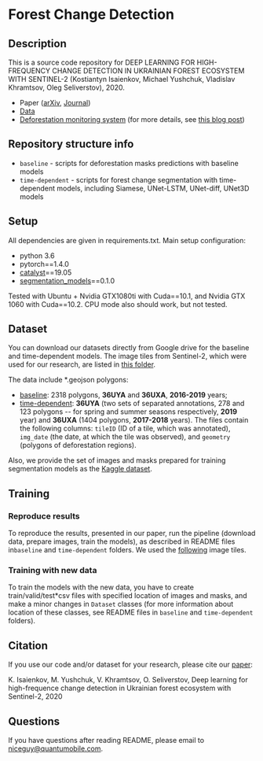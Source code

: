 
# Forest Change Detection

## Description
This is a source code repository for DEEP LEARNING FOR HIGH-FREQUENCY CHANGE DETECTION IN UKRAINIAN FOREST ECOSYSTEM WITH SENTINEL-2 (Kostiantyn Isaienkov, Michael Yushchuk, Vladislav Khramtsov, Oleg Seliverstov), 2020.

* Paper ([arXiv](https://arxiv.org/herewillbeourpaper), [Journal](https://arxiv.org/herewillbeourpaper))
* [Data](https://arxiv.org/herewillbeourdata)
* [Deforestation monitoring system](http://bit.ly/clearcutq) (for more details, see [this blog post](https://www.quantumobile.com/company/rd-blog/clearcut-segmentation-on-satellite-images-using-deep-learning/))

## Repository structure info
 * `baseline` - scripts for deforestation masks predictions with baseline models
 * `time-dependent` - scripts for forest change segmentation with time-dependent models, including Siamese, UNet-LSTM, UNet-diff, UNet3D models

## Setup
All dependencies are given in requirements.txt. Main setup configuration:
* python 3.6
* pytorch==1.4.0
* [catalyst](https://github.com/catalyst-team/catalyst)==19.05
* [segmentation_models](https://github.com/catalyst-team/catalyst)==0.1.0

Tested with Ubuntu + Nvidia GTX1080ti with Cuda==10.1, and Nvidia GTX 1060 with Cuda==10.2. 
CPU mode also should work, but not tested.

## Dataset
You can download our datasets directly from Google drive for the baseline and time-dependent models. The image tiles from Sentinel-2, which were used for our research, are listed in [this folder](https://storage.googleapis.comdataset).

The data include *.geojson polygons:
* [baseline](https://storage.googleapis.comdataset): 2318 polygons, **36UYA** and **36UXA**, **2016-2019** years;
* [time-dependent](https://storage.googleapis.comdataset): **36UYA** (two sets of separated annotations, 278 and 123 polygons -- for spring and summer seasons respectively, **2019** year) and **36UXA** (1404 polygons, **2017-2018** years).
The files contain the following columns: `tileID` (ID of a tile, which was annotated), `img_date` (the date, at which the tile was observed), and `geometry` (polygons of deforestation regions). 

Also, we provide the set of images and masks prepared for training segmentation models as the [Kaggle dataset](https://kaggledataset).

## Training
### Reproduce results
To reproduce the results, presented in our paper, run the pipeline (download data, prepare images, train the models), as described in README files in`baseline` and `time-dependent` folders. We used the [following](https://storage.googleapis.comdataset) image tiles.
### Training with new data
To train the models with the new data, you have to create train/valid/test*csv files with specified location of images and masks, and make a minor changes in `Dataset` classes (for more information about location of these classes, see README files in `baseline` and `time-dependent` folders).

## Citation
If you use our code and/or dataset for your research, please cite our [paper](https://arxiv.org/herewillbeourpaper):

K. Isaienkov, M. Yushchuk, V. Khramtsov, O. Seliverstov, Deep learning for high-frequence change detection in Ukrainian forest ecosystem with Sentinel-2, 2020

## Questions
If you have questions after reading README, please email to [niceguy@quantumobile.com](mailto:niceguy@quantumobile.com).
